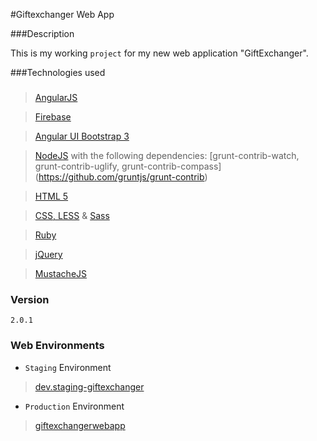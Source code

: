 #Giftexchanger Web App

###Description

This is my working `project` for my new web application "GiftExchanger".

###Technologies used

### 
>  [AngularJS](https://angularjs.org/) 

>  [Firebase](https://www.firebase.com/)

>  [Angular UI Bootstrap 3](http://angular-ui.github.io/bootstrap/)

>  [NodeJS](https://nodejs.org/) with the following dependencies: [grunt-contrib-watch, grunt-contrib-uglify, grunt-contrib-compass] (https://github.com/gruntjs/grunt-contrib)

>  [HTML 5](http://www.w3schools.com/html/html5_intro.asp)

>  [CSS, LESS](http://www.w3schools.com/css/) & [Sass](http://sass-lang.com/)

>  [Ruby](https://www.ruby-lang.org/en/)

>  [jQuery](https://jquery.com/)

>  [MustacheJS](https://github.com/janl/mustache.js/)

### Version 

   `2.0.1`

### Web Environments 

- `Staging` Environment 

> [dev.staging-giftexchanger](http://dev.staging-giftexchanger.s3-website-eu-west-1.amazonaws.com)

- `Production` Environment

> [giftexchangerwebapp](http://giftexchangerwebapp.s3-website-eu-west-1.amazonaws.com)
